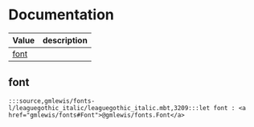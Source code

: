 # Documentation
|Value|description|
|---|---|
|[font](#font)||

## font

```moonbit
:::source,gmlewis/fonts-l/leaguegothic_italic/leaguegothic_italic.mbt,3209:::let font : <a href="gmlewis/fonts#Font">@gmlewis/fonts.Font</a>
```

